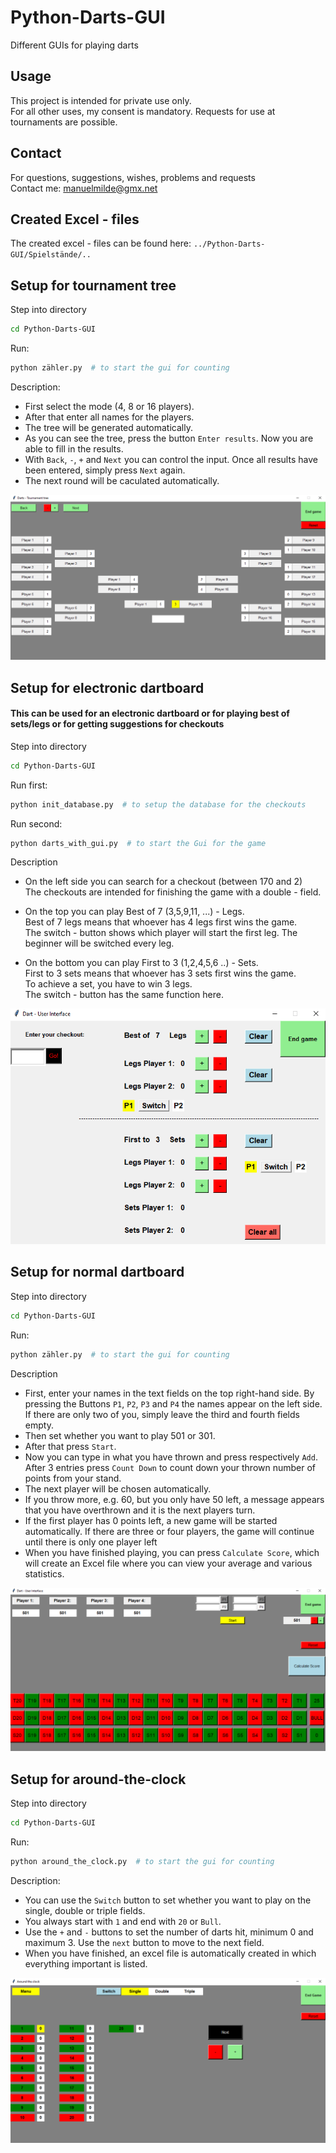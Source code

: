 # Python-Darts-GUI
Different GUIs for playing darts

## Usage
This project is intended for private use only. \
For all other uses, my consent is mandatory. Requests for use at tournaments are possible.

## Contact
For questions, suggestions, wishes, problems and requests \
Contact me: manuelmilde@gmx.net

## Created Excel - files
The created excel - files can be found here: `../Python-Darts-GUI/Spielstände/..`

## Setup for tournament tree
Step into directory 
```bash
cd Python-Darts-GUI
```

Run:

```bash
python zähler.py  # to start the gui for counting
```

Description:
- First select the mode (4, 8 or 16 players).
- After that enter all names for the players.
- The tree will be generated automatically.
- As you can see the tree, press the button `Enter results`. Now you are able to fill in the results.
- With `Back`, `-`, `+` and `Next` you can control the input. Once all results have been entered, simply press `Next` again.
- The next round will be caculated automatically.

![Screenshot](Images/tournament_tree/04_full_tree.png?raw=true)

## Setup for electronic dartboard
#### This can be used for an electronic dartboard or for playing best of sets/legs or for getting suggestions for checkouts
Step into directory 
```bash
cd Python-Darts-GUI
```

Run first:

```bash
python init_database.py  # to setup the database for the checkouts
```

Run second:
```bash
python darts_with_gui.py  # to start the Gui for the game 
```

Description
- On the left side you can search for a checkout (between 170 and 2) \
  The checkouts are intended for finishing the game with a double - field.

- On the top you can play Best of 7 (3,5,9,11, ...) - Legs. \
  Best of 7 legs means that whoever has 4 legs first wins the game. \
  The switch - button shows which player will start the first leg. The beginner will be switched every leg. 

- On the bottom you can play First to 3 (1,2,4,5,6 ..) - Sets. \
  First to 3 sets means that whoever has 3 sets first wins the game. \
  To achieve a set, you have to win 3 legs. \
  The switch - button has the same function here. 

![Screenshot](Images/darts-with-gui.png?raw=true)
  
## Setup for normal dartboard
  
Step into directory 
```bash
cd Python-Darts-GUI
```

Run:

```bash
python zähler.py  # to start the gui for counting
```

Description
- First, enter your names in the text fields on the top right-hand side. By pressing the Buttons `P1`, `P2`, `P3` and `P4` the names appear on the left side. \
  If there are only two of you, simply leave the third and fourth fields empty.
- Then set whether you want to play 501 or 301.
- After that press `Start`.
- Now you can type in what you have thrown and press respectively `Add`. After 3 entries press `Count Down` to count down your thrown number of points from your stand.
- The next player will be chosen automatically.
- If you throw more, e.g. 60, but you only have 50 left, a message appears that you have overthrown and it is the next players turn.
- If the first player has 0 points left, a new game will be started automatically. If there are three or four players, the game will continue until there is only one player left
- When you have finished playing, you can press `Calculate Score`, which will create an Excel file where you can view your average and various statistics.

![Screenshot](Images/counter/counter.png?raw=true)

## Setup for around-the-clock
Step into directory 
```bash
cd Python-Darts-GUI
```

Run:

```bash
python around_the_clock.py  # to start the gui for counting
```

Description:
- You can use the `Switch` button to set whether you want to play on the single, double or triple fields.
- You always start with `1` and end with `20` or `Bull`.
- Use the `+` and `-` buttons to set the number of darts hit, minimum 0 and maximum 3. Use the `next` button to move to the next field.
- When you have finished, an excel file is automatically created in which everything important is listed.

![Screenshot: around-the-clock](Images/around-the-clock/around-the-clock.png?raw=true)
